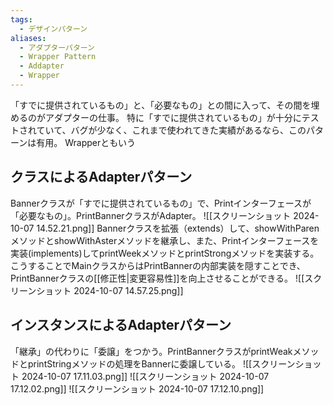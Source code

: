```yaml
---
tags:
  - デザインパターン
aliases:
  - アダプターパターン
  - Wrapper Pattern
  - Addapter
  - Wrapper
---
```

「すでに提供されているもの」と、「必要なもの」との間に入って、その間を埋めるのがアダプターの仕事。
特に「すでに提供されているもの」が十分にテストされていて、バグが少なく、これまで使われてきた実績があるなら、このパターンは有用。
Wrapperともいう
## クラスによるAdapterパターン
Bannerクラスが「すでに提供されているもの」で、Printインターフェースが「必要なもの」。PrintBannerクラスがAdapter。
![[スクリーンショット 2024-10-07 14.52.21.png]]
Bannerクラスを拡張（extends）して、showWithParenメソッドとshowWithAsterメソッドを継承し、また、Printインターフェースを実装(implements)してprintWeekメソッドとprintStrongメソッドを実装する。
こうすることでMainクラスからはPrintBannerの内部実装を隠すことでき、PrintBannerクラスの[[修正性|変更容易性]]を向上させることができる。
![[スクリーンショット 2024-10-07 14.57.25.png]]
## インスタンスによるAdapterパターン
「継承」の代わりに「委譲」をつかう。PrintBannerクラスがprintWeakメソッドとprintStringメソッドの処理をBannerに委譲している。
![[スクリーンショット 2024-10-07 17.11.03.png]]
![[スクリーンショット 2024-10-07 17.12.02.png]]
![[スクリーンショット 2024-10-07 17.12.10.png]]